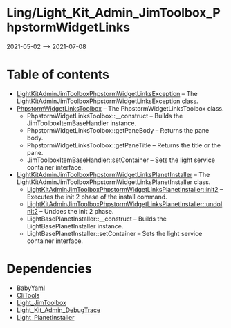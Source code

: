 Ling/Light_Kit_Admin_JimToolbox_PhpstormWidgetLinks
================
2021-05-02 --> 2021-07-08




Table of contents
===========

- [LightKitAdminJimToolboxPhpstormWidgetLinksException](https://github.com/lingtalfi/Light_Kit_Admin_JimToolbox_PhpstormWidgetLinks/blob/master/doc/api/Ling/Light_Kit_Admin_JimToolbox_PhpstormWidgetLinks/Exception/LightKitAdminJimToolboxPhpstormWidgetLinksException.md) &ndash; The LightKitAdminJimToolboxPhpstormWidgetLinksException class.
- [PhpstormWidgetLinksToolbox](https://github.com/lingtalfi/Light_Kit_Admin_JimToolbox_PhpstormWidgetLinks/blob/master/doc/api/Ling/Light_Kit_Admin_JimToolbox_PhpstormWidgetLinks/Light_Kit_Admin/JimToolbox/PhpstormWidgetLinksToolbox.md) &ndash; The PhpstormWidgetLinksToolbox class.
    - PhpstormWidgetLinksToolbox::__construct &ndash; Builds the JimToolboxItemBaseHandler instance.
    - PhpstormWidgetLinksToolbox::getPaneBody &ndash; Returns the pane body.
    - PhpstormWidgetLinksToolbox::getPaneTitle &ndash; Returns the title or the pane.
    - JimToolboxItemBaseHandler::setContainer &ndash; Sets the light service container interface.
- [LightKitAdminJimToolboxPhpstormWidgetLinksPlanetInstaller](https://github.com/lingtalfi/Light_Kit_Admin_JimToolbox_PhpstormWidgetLinks/blob/master/doc/api/Ling/Light_Kit_Admin_JimToolbox_PhpstormWidgetLinks/Light_PlanetInstaller/LightKitAdminJimToolboxPhpstormWidgetLinksPlanetInstaller.md) &ndash; The LightKitAdminJimToolboxPhpstormWidgetLinksPlanetInstaller class.
    - [LightKitAdminJimToolboxPhpstormWidgetLinksPlanetInstaller::init2](https://github.com/lingtalfi/Light_Kit_Admin_JimToolbox_PhpstormWidgetLinks/blob/master/doc/api/Ling/Light_Kit_Admin_JimToolbox_PhpstormWidgetLinks/Light_PlanetInstaller/LightKitAdminJimToolboxPhpstormWidgetLinksPlanetInstaller/init2.md) &ndash; Executes the init 2 phase of the install command.
    - [LightKitAdminJimToolboxPhpstormWidgetLinksPlanetInstaller::undoInit2](https://github.com/lingtalfi/Light_Kit_Admin_JimToolbox_PhpstormWidgetLinks/blob/master/doc/api/Ling/Light_Kit_Admin_JimToolbox_PhpstormWidgetLinks/Light_PlanetInstaller/LightKitAdminJimToolboxPhpstormWidgetLinksPlanetInstaller/undoInit2.md) &ndash; Undoes the init 2 phase.
    - LightBasePlanetInstaller::__construct &ndash; Builds the LightBasePlanetInstaller instance.
    - LightBasePlanetInstaller::setContainer &ndash; Sets the light service container interface.


Dependencies
============
- [BabyYaml](https://github.com/lingtalfi/BabyYaml)
- [CliTools](https://github.com/lingtalfi/CliTools)
- [Light_JimToolbox](https://github.com/lingtalfi/Light_JimToolbox)
- [Light_Kit_Admin_DebugTrace](https://github.com/lingtalfi/Light_Kit_Admin_DebugTrace)
- [Light_PlanetInstaller](https://github.com/lingtalfi/Light_PlanetInstaller)


